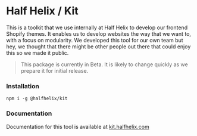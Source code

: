 # Half Helix / Kit

This is a toolkit that we use internally at Half Helix to develop our frontend Shopify themes. It enables us to develop websites the way that we want to, with a focus on modularity. We developed this tool for our own team but hey, we thought that there might be other people out there that could enjoy this so we made it public.

> This package is currently in Beta. It is likely to change quickly as we prepare it for initial release.

### Installation

```
npm i -g @halfhelix/kit
```

### Documentation

Documentation for this tool is available at [kit.halfhelix.com](https://kit.halfhelix.com)
